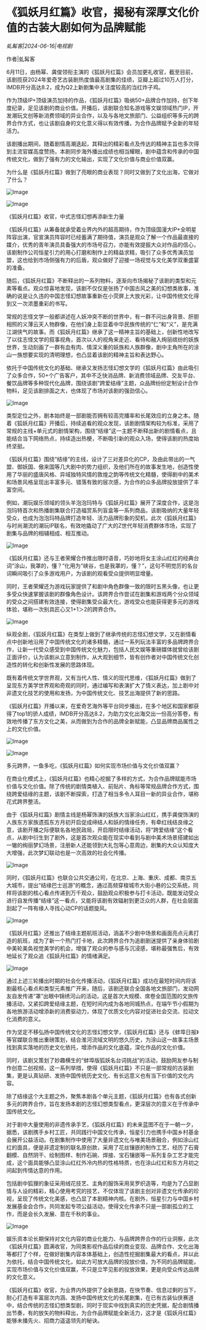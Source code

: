 # 《狐妖月红篇》收官，揭秘有深厚文化价值的古装大剧如何为品牌赋能

*虬髯客|2024-06-16|电视剧*

作者|虬髯客

6月11日，由杨幂、龚俊领衔主演的《狐妖月红篇》会员加更礼收官，截至目前，该剧揽获2024年爱奇艺古装剧热度值最高剧集的佳绩，豆瓣上超过10万人打分，IMDB开分高达8.2，成为Q2上新剧集中关注度较高的当红炸子鸡。

作为顶级IP+顶级演员加持的作品，《狐妖月红篇》吸纳50+品牌合作加持，创下年度纪录，足见该剧的商业价值。开播后，该剧联合知名游戏等文娱领域热门IP，开发潮玩文创等新消费领域的异业合作，以及与各地文旅部门、公益组织等多元的跨界合作方式，也让该剧自身的文化意义得以有效传播，为合作品牌赋予全新的年轻活力。

该剧播出期间，随着剧情高潮迭起，其释出的精彩看点及传达的精神主旨也多次得到主流官媒高度赞扬，本剧同步海外播出成绩也相当耀眼，剧中蕴含和传承的中国传统文化，做到了强有力的文化输出，实现了文化价值与商业价值双赢。

为什么是《狐妖月红篇》做到了亮眼的商业表现？同时又做到了文化出海，它做对了什么？

![Image](http://static.ylzbl.com/uploads/ueditor/php/upload/image/20240616/1718546884846559.jpeg)

![Image](http://static.ylzbl.com/uploads/ueditor/php/upload/image/20240616/1718546885321067.png)

《狐妖月红篇》收官，中式志怪幻想再添新生力量

《狐妖月红篇》从筹备就承受着业界内外的超高期待，作为顶级国漫大IP+全明星阵容出演，官宣演员阵容时已经蓄满了期待值，演员是观众了解一个作品最直接的媒介，优秀的青年演员具备强大的市场号召力，亦能有效提振大众对作品的信心，该剧制作公司恒星引力的用心打磨和制作上的精益求精，吸引了众多优秀演员加盟，这也给到市场侧强有力的后盾，观众做好了迎接一场视觉与文化美学双重盛宴的准备。

随后，《狐妖月红篇》不断释出的一系列物料，逐渐向市场揭秘了该剧的类型和元素等看点。观众惊喜地发现，该剧不仅仅是张扬了中国古风之美的幻想类故事，准确的说是让久违的中国志怪幻想故事重新在小荧屏上大放光彩，让中国传统文化得到又一次浓墨重彩的书写。

常规的志怪文学一般都讲述在人妖冲突不断的世界中，有一群不问出身背景、肝胆相照的义薄云天人物群像，在他们身上彰显着中华民族传统的“仁”和“义”，是充满江湖侠气的故事。而《狐妖月红篇》继承了这一精神主旨的基础上，创新性地改写了以往志怪文学的叙事视角，首次以人的视角来走近、看待和融入绚丽缤纷的妖族世界，生动刻画了一群有血有肉、情深义重的妖族和人族群像，剧中主角所在的涂山一族想要实现的清明理想，也凸显着该剧的精神主旨和表达野心。

依托于中国传统文化的基础、继承又发扬志怪幻想文学的《狐妖月红篇》由此吸引了众多合作，50+个广告客户，其中不乏快消品牌、新消费领域品牌、交友平台、餐饮品牌等多种现代化品牌，围绕该剧“跨爱结缘”主题，众品牌纷纷定制设计合作物料，足见该剧排面之大，也体现了市场对该剧的强劲信心。

![Image](http://static.ylzbl.com/uploads/ueditor/php/upload/image/20240616/1718546886879960.png)

类型定位之外，剧本始终是一部剧能否拥有较高完播率和长尾效应的立身之本。随着《狐妖月红篇》开播后，持续追看的观众发现，该剧剧情架构较为标准，采用了常规的主线+单元式的剧情架构，围绕“结缘”这一主题不断释出新的剧情看点，且能结合当下网络热点，持续造出热梗，不断吸引新的观众入场，使得该剧的热度始终坚挺。

《狐妖月红篇》围绕“结缘”的主线，设计了三对差异化的CP，及由此带出的一气盟、御妖国、傲来国等几大剧中的势力组织，及他们所在的故事发生地，创造性使用了华丽的盛唐风格、异域独特风情的敦煌之韵等传统文化精髓，使得剧中的美术和场景风格呈现出丰富多元、错落有致的层次感，为合作的众多品牌投放提供了丰富空间。

例如，潮玩娱乐领域的领头羊泡泡玛特与《狐妖月红篇》展开了深度合作，这是泡泡玛特首次和热播剧集联合打造福赏系列盲盒等一系列商品，该剧吸纳的大量年轻受众，也成为泡泡玛特品牌打造年轻、活力品牌形象的契机，此次《狐妖月红篇》与时尚潮流的潮玩IP联名，有效地撬动了广大的Z世代年轻消费群体市场，实现了剧集与品牌的相辅相成、相互推动。

![Image](http://static.ylzbl.com/uploads/ueditor/php/upload/image/20240616/1718546888752491.png)

《狐妖月红篇》还与王者荣耀合作推出限时语音，巧妙地将女主涂山红红的经典台词“涂山，我罩的，懂？”化用为“峡谷，也是我罩的，懂？”，这句不明觉厉的名台词瞬间吸引了众多游戏用户，为该剧的观看受众提供明显增量。

同时，王者荣耀还为游戏玩家提供了和剧中角色群像一致的限时五黑头像，也让更多受众快速掌握该剧的群像角色设计。该跨界合作尝试在剧集和游戏两个分众领域的受众之间搭建有效连接，使得剧集受众最大化，游戏受众也能获得更多元的游戏体验，堪称一次别具匠心又1+1＞2的跨界合作。

![Image](http://static.ylzbl.com/uploads/ueditor/php/upload/image/20240616/1718546889100898.png)

纵观全剧，《狐妖月红篇》在类型上做到了继承传统的志怪幻想文学，又在剧情看点中创新地沿用了中国传统文化的诸多精髓，通过一系列玩法丰富的多品牌跨界合作，让新一代受众感受到中国传统文化魅力，包括人民文娱等重磅媒体就曾给该剧正面评价，认为该剧从立意到制作，从大观到细节，皆有创作者对中国传统文化创造性的转化和创新性发展的思路体现。

既有着传统文学世界观，又有当代人性、情义的现代思维，《狐妖月红篇》做到了呈现东方美学世界观和奇观的同时，通过编写和表演扩大了情义表达，加上剧中对非遗文化技艺的使用和发扬，为中国传统文化、技艺出海提供了新的思路。

《狐妖月红篇》开播以来，在爱奇艺海外等平台同步播出，在多个地区和国家都获得了top1的骄人成绩，IMDB开分高达8.2，为助力文化出海交出一份高分答卷，有效地传播了东方文化之美，从而做到为合作的品牌全新赋能，凸显品牌商品属性之上的文化价值。

![Image](http://static.ylzbl.com/uploads/ueditor/php/upload/image/20240616/1718546893936873.png)

![Image](http://static.ylzbl.com/uploads/ueditor/php/upload/image/20240616/1718546902463144.png)

多元跨界，一鱼多吃，《狐妖月红篇》如何实现市场价值与文化价值双赢？

在商业化模式上，《狐妖月红篇》也精心挖掘了多样的方式，为合作品牌赋能市场价值与文化价值。除了传统的剧情类植入、前贴片、角标等常规品牌合作方式，围绕跨爱结缘的主题，该剧不断探索，打造了相当多令人耳目一新的异业合作，堪称花式跨界整活。

由于《狐妖月红篇》剧情主线是杨幂饰演的妖族大当家涂山红红，携手龚俊饰演的人族东方家族遗孤东方月初开启促成缔结人和妖的情缘任务，有牵红线结良缘之意，该剧开播之际便联名各地民政局，开启限时结缘活动，将“跨爱结缘”这个看点，从剧中衍生到了剧外，这是首次观众能在现实中看到与剧中美术场景搭建如出一辙的绚丽梦幻场景，注册新人还能领到大礼包等心意周边，剧集的大众认知度大大增强，此次梦幻联动也是一次高效的社会化传播。

![Image](http://static.ylzbl.com/uploads/ueditor/php/upload/image/20240616/1718546903898365.png)

同时，《狐妖月红篇》也联合公共交通公司，在北京、上海、重庆、成都、南京五大城市，提出“结缘巴士巡游”的概念，通过高频穿梭城市大街小巷的公交系统，同样将该剧的核心看点传递到万千观众，鼓励观众积极参与打卡活动，既能发动受众进行自发传播“结缘”这一看点，又能将该剧有效辐射到更泛众的人群，在社会层面刮起了一阵有缘人寻找心动CP的话题旋风。

![Image](http://static.ylzbl.com/uploads/ueditor/php/upload/image/20240616/1718546905470681.jpeg)

《狐妖月红篇》还推出了结缘主题航班活动，涵盖不少剧中场景和画面亮点元素打造的航班，成为了新一个热门打卡地，此次跨界合作为追剧剧迷提供了亲身体验剧中美轮美奂视觉美学的机会，增强了观众的参与感与沉浸感，堪称最强售后，有效地延长了观众追《狐妖月红篇》的情绪满足。

![Image](http://static.ylzbl.com/uploads/ueditor/php/upload/image/20240616/1718546910421703.jpeg)

通过上述三轮播出时期的社会化传播活动，《狐妖月红篇》成功在最短时间内将该剧最核心看点和类型元素推广开来，随后，该剧还联合全国各地文旅部门，发动网友自发传递“罩”出眼中锦绣河山的活动，这是首次大规模、席卷全国范围的文旅传播活动，又紧扣跨爱结缘主题，在短时间内成为各地同城热点，在端午节小假期为各地旅游活动增添新的消费驱动力，体现了优质文化内容对促进社会交流、拉动文化消费的意义。

作为坚定不移弘扬中国传统文化的志怪幻想文学，《狐妖月红篇》还与《蚌埠日报》等官媒联合推出重磅策划，结合淮河流域文明的悠久历史，为涂山这一故事主场景找到真实落地的历史文化依托，增添作品的文化底蕴，深化作品的文化价值。

同时，该剧又策划了妙趣横生的“蚌埠版狐妖名台词挑战”的活动，鼓励网友参与制作创意二创视频，这一系列举措，使得《狐妖月红篇》不只是一部常规的古装剧集，更是认真钻研、发扬中国传统历史文化、有长远意义也有当下价值的文化内容。

除了结缘这个大主题之外，聚焦本剧各个单元主题，《狐妖月红篇》也有各式创新多元的跨界合作，旨在发扬本剧的志怪幻想类型看点，更深层次的意义在于传承中国传统文化。

对于剧中大量使用的非遗传承手艺，《狐妖月红篇》的未来蓝图不在于一朝一夕，据悉，该剧携手乡村工匠，共同践行中国文化传承，恒星引力也携手中国乡村基金会展开公益活动。在剧集制作中使用了大量非遗文化与唯美场景融合，例如涂山红红的面具，便是非遗定制的联名原创款，采用了花丝镶嵌的制作工艺，经历了石膏翻模、自然阴干、绘制图样、制作石碗、焊接、宝石镶嵌等一系列复杂工艺才能完成，这个面具能够凸显涂山红红外冷内热的性格特质，也在涂山红红和东方月初之间起到传情达意的作用。

包括剧中狐狸的象征采用绒花技艺、主角的服饰采用吴罗织造等，均是为了凸显剧情与人设的精彩，精心使用考究的技艺，不仅体现了该剧主创对非遗文化传承的珍视，呈现了传统文化美感，也凸显了本剧精神内核。在剧外，恒星引力与中国乡村发展基金会合作，共同发起专项公益活动，使得文化传承不只是一部剧孤立的工作，而是会长久发展、意在千秋的事业。

![Image](http://static.ylzbl.com/uploads/ueditor/php/upload/image/20240616/1718546911570647.png)

娱乐资本论长期保持对文化内容的商业化能力、与品牌跨界合作的行业洞察，此次《狐妖月红篇》圆满收官，为同类影视作品后续的商业变现、品牌合作、文化出海等都打了个样，在做好剧集内容本体基础上，创造性挖掘剧集最大的看点，并以此为依托，结合中国传统文化，如此方可放大品牌的投放价值，为不同的品牌赋能，实现市场价值与文化价值双赢，不只是立竿见影的投放效果，更是向受众传达品牌的文化意义。

《狐妖月红篇》收官，为业界内外提供了全新思路，在快节奏、信息过剩的当下，耐心打造有丰富层次内涵、发扬中国传统文化的长尾剧集，在已有古装仙侠赛道中，结合传统的志怪幻想类型剧，同时于现实中找到真实的历史凭据，配合剧情播出节奏，有的放矢的物料释出，为合作品牌赋能全新活力，这才是《狐妖月红篇》能够未播先火、招商力遥遥领先的秘诀。

